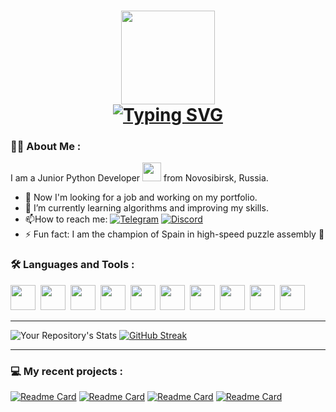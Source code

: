 <h1 align="center"><img height="150" src="https://i.pinimg.com/originals/0c/6b/11/0c6b1149f8f6c2c8855a7720a88404d2.gif"</h1>
<div><a href="https://git.io/typing-svg"><img src="https://readme-typing-svg.demolab.com?font=Permanent+Marker&pause=1000&color=ff6700&background=FFEB4700&center=true&vCenter=true&width=250&lines=Hi+there%2C+I'm+Lina!" alt="Typing SVG" /></a></div>
  
### :woman_technologist: About Me :
  I am a Junior Python Developer <img src="https://media.giphy.com/media/WUlplcMpOCEmTGBtBW/giphy.gif" width="30"> from Novosibirsk, Russia.
- :telescope: Now I'm looking for a job and working on my portfolio.
- 🌱 I’m currently learning algorithms and improving my skills.
- :mailbox:How to reach me: [![Telegram](https://img.shields.io/badge/Telegram-2CA5E0?style=for-the-badge&logo=telegram&logoColor=white)](https://t.me/lintyajka)
  [![Discord](https://img.shields.io/badge/Discord-%235865F2.svg?style=for-the-badge&logo=discord&logoColor=white)](https://discordapp.com/users/229156299667931136/)
- ⚡ Fun fact: I am the champion of Spain in high-speed puzzle assembly 🧩
  
### :hammer_and_wrench: Languages and Tools :
<div>
<img src="https://cdn.jsdelivr.net/gh/devicons/devicon/icons/python/python-original-wordmark.svg" width="40" height="40" />&nbsp;
<img src="https://cdn.jsdelivr.net/gh/devicons/devicon/icons/django/django-plain.svg" width="40" height="40" />&nbsp;
<img src="https://upload.wikimedia.org/wikipedia/commons/thumb/1/1d/PyCharm_Icon.svg/200px-PyCharm_Icon.svg.png" width="40" height="40" />&nbsp;
<img src="https://cdn.jsdelivr.net/gh/devicons/devicon/icons/github/github-original-wordmark.svg" width="40" height="40" />&nbsp;
<img src="https://cdn.jsdelivr.net/gh/devicons/devicon/icons/docker/docker-original-wordmark.svg" width="40" height="40" />&nbsp;
<img src="https://cdn.jsdelivr.net/gh/devicons/devicon/icons/nginx/nginx-original.svg" width="40" height="40" />&nbsp;
<img src="https://cdn.jsdelivr.net/gh/devicons/devicon/icons/sqlite/sqlite-original-wordmark.svg" width="40" height="40" />&nbsp;
<img src="https://cdn.jsdelivr.net/gh/devicons/devicon/icons/postgresql/postgresql-original-wordmark.svg" width="40" height="40" />&nbsp;
<img src="https://cdn.jsdelivr.net/gh/devicons/devicon/icons/jupyter/jupyter-original-wordmark.svg" width="40" height="40" />&nbsp;
<img src="https://cdn.jsdelivr.net/gh/devicons/devicon/icons/pytest/pytest-original-wordmark.svg" width="40" height="40" />&nbsp;
</div>

---
  
![Your Repository's Stats](https://github-readme-stats.vercel.app/api?username=shershlina&show_icons=true&rank_icon=github&bg_color=87CEFA&title_color=FFFFFF)
[![GitHub Streak](https://streak-stats.demolab.com/?user=shershlina)](https://git.io/streak-stats)

---

### :computer: My recent projects :
[![Readme Card](https://github-readme-stats.vercel.app/api/pin/?username=shershlina&repo=foodgram-project-react&title_color=ff6700)](https://github.com/shershlina/foodgram-project-react)
[![Readme Card](https://github-readme-stats.vercel.app/api/pin/?username=shershlina&repo=puzzle_project&title_color=ff6700)](https://github.com/shershlina/puzzle_project)
[![Readme Card](https://github-readme-stats.vercel.app/api/pin/?username=shershlina&repo=homework_bot&title_color=ff6700)](https://github.com/shershlina/homework_bot)
[![Readme Card](https://github-readme-stats.vercel.app/api/pin/?username=shershlina&repo=api_yamdb&title_color=ff6700)](https://github.com/shershlina/api_yamdb)
